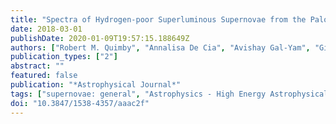 ```yaml
---
title: "Spectra of Hydrogen-poor Superluminous Supernovae from the Palomar Transient Factory"
date: 2018-03-01
publishDate: 2020-01-09T19:57:15.188649Z
authors: ["Robert M. Quimby", "Annalisa De Cia", "Avishay Gal-Yam", "Giorgos Leloudas", "Ragnhild Lunnan", "Daniel A. Perley", "Paul M. Vreeswijk", "Lin Yan", "Joshua S. Bloom", "S. Bradley Cenko", "Jeff Cooke", "Richard Ellis", "Alexei V. Filippenko", "Mansi M. Kasliwal", "Io K. W. Kleiser", "Shrinivas R. Kulkarni", "Thomas Matheson", "Peter E. Nugent", "Yen-Chen Pan", "Jeffrey M. Silverman", "Assaf Sternberg", "Mark Sullivan", "Ofer Yaron"]
publication_types: ["2"]
abstract: ""
featured: false
publication: "*Astrophysical Journal*"
tags: ["supernovae: general", "Astrophysics - High Energy Astrophysical Phenomena", "Astrophysics - Solar and Stellar Astrophysics"]
doi: "10.3847/1538-4357/aaac2f"
---
```


